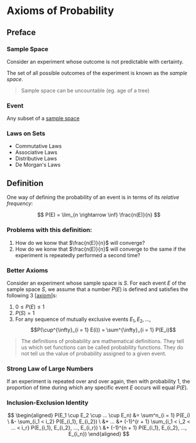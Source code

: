 # Axioms of Probability

## Preface
### Sample Space
Consider an experiment whose outcome is not predictable with certainty.

The set of all possible outcomes of the experiment is known as the _sample space_.

> Sample space can be uncountable (eg. age of a tree)
### Event
Any subset of a [sample space](#sample-space)

### Laws on Sets
- Commutative Laws
- Associative Laws
- Distributive Laws
- De Morgan's Laws

## Definition
One way of defining the probability of an event is in terms of its _relative frequency_:

$$ P(E) = \lim_{n \rightarrow \inf} \frac{n(E)}{n} $$

### Problems with this definition:
1. How do we konw that $\frac{n(E)}{n}$ will converge?
2. How do we konw that $\frac{n(E)}{n}$ will converge to the same if the experiment is repeatedly performed a second time?

### Better Axioms

Consider an experiment whose sample space is $S$. For each event $E$ of the sample space $S$, we assume that a number $P(E)$ is defined and satisfies the following 3 [[axiom]]s:

1. $0 \leq P(E) \leq 1$
2. $P(S) = 1$
3. For any sequence of mutually exclusive events $E_1, E_2, ...$, $$P(\cup^{\infty}_{i = 1} E(i)) = \sum^{\infty}_{i = 1} P(E_i)$$

> The definitions of probability are mathematical definitions. They tell us which set functions can be called probability functions. They do not tell us the value of probability assigned to a given event.

### Strong Law of Large Numbers

If an experiment is repeated over and over again, then with probability 1, the proportion of time during which any specific event $E$ occurs will equal $P(E)$.

### Inclusion-Exclusion Identity

$$ \begin{aligned}
  P(E_1 \cup E_2 \cup ... \cup E_n) &= \sum^n_{i = 1} P(E_i) \
  &- \sum_{i_1 < i_2} P(E_{i_1}, E_{i_2}) \
  &+ ...
  &+ (-1)^{r + 1} \sum_{i_1 < i_2 < ... < i_r} P(E_{i_1}, E_{i_2}, ..., E_{i_r}) \
  &+ (-1)^{n + 1} P(E_{i_1}, E_{i_2}, ..., E_{i_n})
\end{aligned}
$$

[//begin]: # "Autogenerated link references for markdown compatibility"
[axiom]: axiom "Axiom"
[//end]: # "Autogenerated link references"